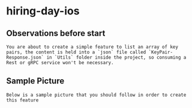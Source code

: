 # hiring-day-ios

## Observations before start
```
You are about to create a simple feature to list an array of key pairs, the content is held into a `json` file called `KeyPair-Response.json` in `Utils` folder inside the project, so consuming a Rest or gRPC service won't be necessary.
```

## Sample Picture
```
Below is a sample picture that you should follow in order to create this feature
```
